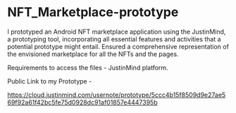 # NFT_Marketplace-prototype
I prototyped an Android NFT marketplace application using the JustinMind, a prototyping tool, incorporating all essential features and activities that a potential prototype might entail.
Ensured a comprehensive representation of the envisioned marketplace for all the NFTs and the pages.

Requirements to access the files - JustinMind platform.

Public Link to my Prototype -

https://cloud.justinmind.com/usernote/prototype/5ccc4b15f8509d9e27ae569f92a61f42bc5fe75d0928dc91af01857e4447395b
